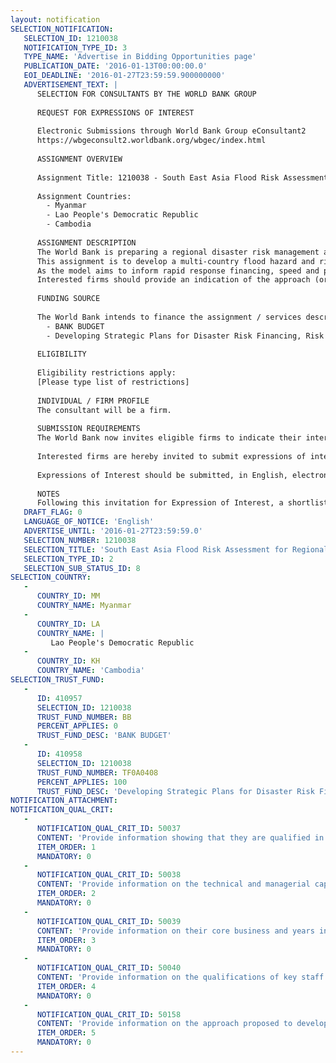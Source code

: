 ```yaml
---
layout: notification
SELECTION_NOTIFICATION: 
   SELECTION_ID: 1210038
   NOTIFICATION_TYPE_ID: 3
   TYPE_NAME: 'Advertise in Bidding Opportunities page'
   PUBLICATION_DATE: '2016-01-13T00:00:00.0'
   EOI_DEADLINE: '2016-01-27T23:59:59.900000000'
   ADVERTISEMENT_TEXT: |
      SELECTION FOR CONSULTANTS BY THE WORLD BANK GROUP
      
      REQUEST FOR EXPRESSIONS OF INTEREST
      
      Electronic Submissions through World Bank Group eConsultant2
      https://wbgeconsult2.worldbank.org/wbgec/index.html
      
      ASSIGNMENT OVERVIEW
      
      Assignment Title: 1210038 - South East Asia Flood Risk Assessment for Regional Disaster Risk Finance Mechanism
      
      Assignment Countries:
        - Myanmar
        - Lao People's Democratic Republic
        - Cambodia
      
      ASSIGNMENT DESCRIPTION
      The World Bank is preparing a regional disaster risk management and risk financing project for Lao PDR, Cambodia, and Myanmar. 
      This assignment is to develop a multi-country flood hazard and risk model for a quick response financing mechanism and pricing for market-based parametric financial instruments.  The model may utilize a combination of various data sources, such as historical flood and rainfall data, to underpin a rapid flood assessment methodology that triggers payouts when the event is more severe than a pre-defined threshold. The extent of an event that may trigger a payout should be measured by  real-time data sources, such as satellite-based rainfall data, satellite-based flood data, rainfall gauges and river discharge gauges. The severity of an event may be measured by the population or other exposure in the flood footprint. 
      As the model aims to inform rapid response financing, speed and precision of flood assessment are of crucial importance. The methodology needs to be sufficiently robust and objective to be acceptable to the clients and international insurance markets. The methodology should also be scalable across other countries in the region or beyond.
      Interested firms should provide an indication of the approach (or multiple options) they propose to undertake. 
      
      FUNDING SOURCE
      
      The World Bank intends to finance the assignment / services described below under the following trust fund(s):
        - BANK BUDGET
        - Developing Strategic Plans for Disaster Risk Financing, Risk Reduction and Hydromet Services in South East Asia
      
      ELIGIBILITY
      
      Eligibility restrictions apply:
      [Please type list of restrictions]
      
      INDIVIDUAL / FIRM PROFILE
      The consultant will be a firm. 
      
      SUBMISSION REQUIREMENTS
      The World Bank now invites eligible firms to indicate their interest in providing the services.  Interested firms must provide information indicating that they are qualified to perform the services (brochures, description of similar assignments, experience in similar conditions, availability of appropriate skills among staff, etc. for firms; CV and cover letter for individuals).  Please note that the total size of all attachments should be less than 5MB.  Consultants may associate to enhance their qualifications.
      
      Interested firms are hereby invited to submit expressions of interest.
      
      Expressions of Interest should be submitted, in English, electronically through World Bank Group eTendering (https://wbgeconsult2.worldbank.org/wbgec/index.html)
      
      NOTES
      Following this invitation for Expression of Interest, a shortlist of qualified firms will be formally invited to submit proposals.  Shortlisting and selection will be subject to the availability of funding.
   DRAFT_FLAG: 0
   LANGUAGE_OF_NOTICE: 'English'
   ADVERTISE_UNTIL: '2016-01-27T23:59:59.0'
   SELECTION_NUMBER: 1210038
   SELECTION_TITLE: 'South East Asia Flood Risk Assessment for Regional DRF Mechanism'
   SELECTION_TYPE_ID: 2
   SELECTION_SUB_STATUS_ID: 8
SELECTION_COUNTRY: 
   - 
      COUNTRY_ID: MM
      COUNTRY_NAME: Myanmar
   - 
      COUNTRY_ID: LA
      COUNTRY_NAME: |
         Lao People's Democratic Republic
   - 
      COUNTRY_ID: KH
      COUNTRY_NAME: 'Cambodia'
SELECTION_TRUST_FUND: 
   - 
      ID: 410957
      SELECTION_ID: 1210038
      TRUST_FUND_NUMBER: BB
      PERCENT_APPLIES: 0
      TRUST_FUND_DESC: 'BANK BUDGET'
   - 
      ID: 410958
      SELECTION_ID: 1210038
      TRUST_FUND_NUMBER: TF0A0408
      PERCENT_APPLIES: 100
      TRUST_FUND_DESC: 'Developing Strategic Plans for Disaster Risk Financing, Risk Reduction and Hydromet Services in South East Asia'
NOTIFICATION_ATTACHMENT: 
NOTIFICATION_QUAL_CRIT: 
   - 
      NOTIFICATION_QUAL_CRIT_ID: 50037
      CONTENT: 'Provide information showing that they are qualified in the field of the assignment.'
      ITEM_ORDER: 1
      MANDATORY: 0
   - 
      NOTIFICATION_QUAL_CRIT_ID: 50038
      CONTENT: 'Provide information on the technical and managerial capabilities of the firm.'
      ITEM_ORDER: 2
      MANDATORY: 0
   - 
      NOTIFICATION_QUAL_CRIT_ID: 50039
      CONTENT: 'Provide information on their core business and years in business, including relevant prior projects undertaken.'
      ITEM_ORDER: 3
      MANDATORY: 0
   - 
      NOTIFICATION_QUAL_CRIT_ID: 50040
      CONTENT: 'Provide information on the qualifications of key staff.'
      ITEM_ORDER: 4
      MANDATORY: 0
   - 
      NOTIFICATION_QUAL_CRIT_ID: 50158
      CONTENT: 'Provide information on the approach proposed to develop such a flood risk assessment tools, and proposed data sources for both historical flood data and real time monitoring data.'
      ITEM_ORDER: 5
      MANDATORY: 0
---
```

